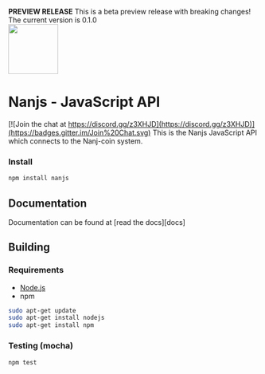**PREVIEW RELEASE** This is a beta preview release with breaking changes! The current version is 0.1.0 
</br>
<img src="https://nanjcoin.com/nanjs.png" width=100 />
# Nanjs - JavaScript API
[![Join the chat at https://discord.gg/z3XHJD](https://discord.gg/z3XHJD)](https://badges.gitter.im/Join%20Chat.svg)
This is the Nanjs JavaScript API which connects to the Nanj-coin system.


### Install

```bash
npm install nanjs
```

## Documentation

Documentation can be found at [read the docs][docs]


## Building

### Requirements

* [Node.js](https://nodejs.org)
* npm

```bash
sudo apt-get update
sudo apt-get install nodejs
sudo apt-get install npm
```

### Testing (mocha)

```bash
npm test
```
